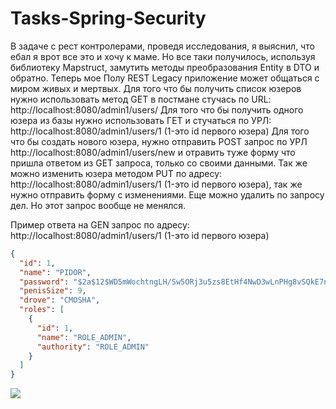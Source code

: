 # Tasks-Spring-Security

В задаче с рест контролерами, проведя исследования, я выяснил, что ебал я врот все это и хочу к маме. Но все таки
получилось, используя библиотеку Mapstruct, замутить методы преобразования Entity в DTO и обратно. Теперь мое Полу REST
Legacy приложение может общаться с миром живых и мертвых. Для того что бы получить список юзеров нужно использовать
метод GET в постмане стучась по URL: http://localhost:8080/admin1/users/
Для того что бы получить одного юзера из базы нужно использовать ГЕТ и стучаться по
УРЛ: http://localhost:8080/admin1/users/1 (1-это id первого юзера)
Для того что бы создать нового юзера, нужно отправить POST запрос по УРЛ http://localhost:8080/admin1/users/new и
отравить туже форму что пришла ответом из GET запроса, только со своими данными. Так же можно изменить юзера методом PUT
по адресу: http://localhost:8080/admin1/users/1 (1-это id первого юзера), так же нужно отправить форму с изменениями.
Еще можно удалить по запросу дел. Но этот запрос вообще не менялся.

Пример ответа на GEN запрос по адресу: http://localhost:8080/admin1/users/1 (1-это id первого юзера)

```json
{
  "id": 1,
  "name": "PIDOR",
  "password": "$2a$12$WD5mWochtngLH/Sw5ORj3u5zs8EtHf4NwD3wLnPHg8vSQkE7nZTpa",
  "penisSize": 9,
  "drove": "CMOSHA",
  "roles": [
    {
      "id": 1,
      "name": "ROLE_ADMIN",
      "authority": "ROLE_ADMIN"
    }
  ]
}
```
![](spring_security-master/src/main/resources/static/228.gif)